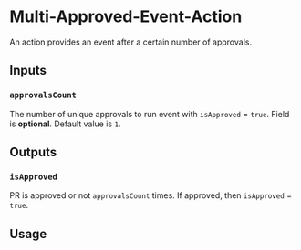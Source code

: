 # Multi-Approved-Event-Action

An action provides an event after a certain number of approvals.

## Inputs

### `approvalsCount`

The number of unique approvals to run event with `isApproved` = `true`.
Field is **optional**. Default value is `1`.

## Outputs

### `isApproved`

PR is approved or not `approvalsCount` times. If approved, then `isApproved` = `true`.

## Usage
